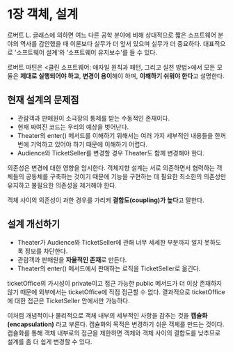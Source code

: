 # 1장 객체, 설계
로버트 L. 글래스에 의하면 여느 다른 공학 분야에 비해 상대적으로 짧은 소프트웨어 분야의 역사를 감안했을 때 이론보다 실무가 더 앞서 있으며 실무가 더 중요하다.
대표적으로 '소프트웨어 설계'와 '소프트웨어 유지보수'를 들 수 있다.

로버트 마틴은 <클린 소프트웨어: 애자일 원칙과 패턴, 그리고 실천 방법>에서 모든 모듈은 **제대로 실행되어야 하고**, **변경이 용이**해야 하며, **이해하기 쉬워야 한다**고 설명한다.

## 현재 설계의 문제점
- 관람객과 판매원이 소극장의 통제를 받는 수동적인 존재이다.
- 현재 짜여진 코드는 우리의 예상을 벗어난다.
- Theater의 enter() 메서드를 이해하기 위해서는 여러 가지 세부적인 내용들을 한꺼번에 기억하고 있어야 하기 때문에 이해하기 어렵다.
- Audience와 TicketSeller를 변경할 경우 Theater도 함께 변경해야 한다.

의존성은 변경에 대한 영향을 암시한다. 객체지향 설계는 서로 의존하면서 협력하는 객체들의 공동체를 구축하는 것이기 때문에 기능을 구현하는 데 필요한 최소한의 의존성만 유지하고 불필요한 의존성을 제거해야 한다.

객체 사이의 의존성이 과한 경우를 가리켜 **결합도(coupling)가 높다**고 말한다.

## 설계 개선하기
- Theater가 Audience와 TicketSeller에 관해 너무 세세한 부분까지 알지 못하도록 정보를 차단한다.
- 관람객과 판매원을 **자율적인 존재**로 만든다.
- Theater의 enter() 메서드에서 판매하는 로직을 TicketSeller로 옮긴다.

ticketOffice의 가시성이 private이고 접근 가능한 public 메서드가 더 이상 존재하지 않기 때문에 외부에서는 ticketOffice에 직접 접근할 수 없다.
결과적으로 ticketOffice에 대한 접근은 TicketSeller 안에서만 가능하다.

이처럼 개념적이나 물리적으로 객체 내부의 세부적인 사항을 감추는 것을 **캡슐화(encapsulation)** 라고 부른다.
캡슐화의 목적은 변경하기 쉬운 객체를 만드는 것이다. 캡슐화를 통해 객체 내부로의 접근을 제한하면 객체와 객체 사이의 결합도를 낮추므로 설계를 좀 더 쉽게 변경할 수 있다.